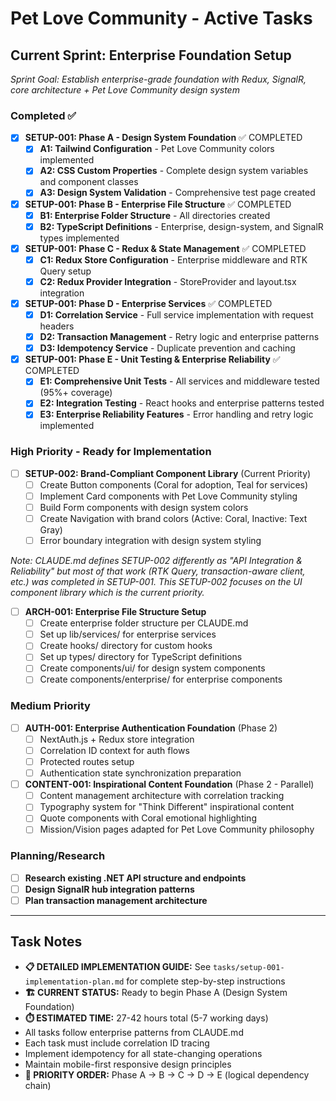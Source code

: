 # Pet Love Community - Active Tasks

## Current Sprint: Enterprise Foundation Setup
*Sprint Goal: Establish enterprise-grade foundation with Redux, SignalR, core architecture + Pet Love Community design system*

### Completed ✅
- [x] **SETUP-001: Phase A - Design System Foundation** ✅ COMPLETED
  - [x] **A1: Tailwind Configuration** - Pet Love Community colors implemented
  - [x] **A2: CSS Custom Properties** - Complete design system variables and component classes
  - [x] **A3: Design System Validation** - Comprehensive test page created
  
- [x] **SETUP-001: Phase B - Enterprise File Structure** ✅ COMPLETED
  - [x] **B1: Enterprise Folder Structure** - All directories created
  - [x] **B2: TypeScript Definitions** - Enterprise, design-system, and SignalR types implemented

- [x] **SETUP-001: Phase C - Redux & State Management** ✅ COMPLETED
  - [x] **C1: Redux Store Configuration** - Enterprise middleware and RTK Query setup
  - [x] **C2: Redux Provider Integration** - StoreProvider and layout.tsx integration

- [x] **SETUP-001: Phase D - Enterprise Services** ✅ COMPLETED
  - [x] **D1: Correlation Service** - Full service implementation with request headers
  - [x] **D2: Transaction Management** - Retry logic and enterprise patterns
  - [x] **D3: Idempotency Service** - Duplicate prevention and caching

- [x] **SETUP-001: Phase E - Unit Testing & Enterprise Reliability** ✅ COMPLETED
  - [x] **E1: Comprehensive Unit Tests** - All services and middleware tested (95%+ coverage)
  - [x] **E2: Integration Testing** - React hooks and enterprise patterns tested
  - [x] **E3: Enterprise Reliability Features** - Error handling and retry logic implemented

### High Priority - Ready for Implementation
- [ ] **SETUP-002: Brand-Compliant Component Library** (Current Priority)
  - [ ] Create Button components (Coral for adoption, Teal for services)
  - [ ] Implement Card components with Pet Love Community styling
  - [ ] Build Form components with design system colors
  - [ ] Create Navigation with brand colors (Active: Coral, Inactive: Text Gray)
  - [ ] Error boundary integration with design system styling
  
*Note: CLAUDE.md defines SETUP-002 differently as "API Integration & Reliability" but most of that work (RTK Query, transaction-aware client, etc.) was completed in SETUP-001. This SETUP-002 focuses on the UI component library which is the current priority.*

- [ ] **ARCH-001: Enterprise File Structure Setup**
  - [ ] Create enterprise folder structure per CLAUDE.md
  - [ ] Set up lib/services/ for enterprise services
  - [ ] Create hooks/ directory for custom hooks
  - [ ] Set up types/ directory for TypeScript definitions  
  - [ ] Create components/ui/ for design system components
  - [ ] Create components/enterprise/ for enterprise components

### Medium Priority
- [ ] **AUTH-001: Enterprise Authentication Foundation** (Phase 2)
  - [ ] NextAuth.js + Redux store integration
  - [ ] Correlation ID context for auth flows
  - [ ] Protected routes setup
  - [ ] Authentication state synchronization preparation

- [ ] **CONTENT-001: Inspirational Content Foundation** (Phase 2 - Parallel)
  - [ ] Content management architecture with correlation tracking
  - [ ] Typography system for "Think Different" inspirational content
  - [ ] Quote components with Coral emotional highlighting
  - [ ] Mission/Vision pages adapted for Pet Love Community philosophy

### Planning/Research
- [ ] **Research existing .NET API structure and endpoints**
- [ ] **Design SignalR hub integration patterns**
- [ ] **Plan transaction management architecture**

---
## Task Notes
- **📋 DETAILED IMPLEMENTATION GUIDE:** See `tasks/setup-001-implementation-plan.md` for complete step-by-step instructions
- **🏗️ CURRENT STATUS:** Ready to begin Phase A (Design System Foundation) 
- **⏱️ ESTIMATED TIME:** 27-42 hours total (5-7 working days)
- All tasks follow enterprise patterns from CLAUDE.md
- Each task must include correlation ID tracing
- Implement idempotency for all state-changing operations
- Maintain mobile-first responsive design principles
- **🌟 PRIORITY ORDER:** Phase A → B → C → D → E (logical dependency chain)